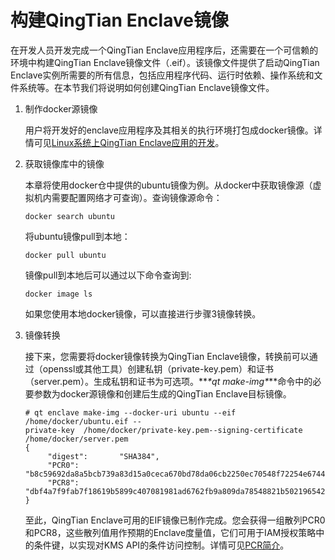 # 构建QingTian Enclave镜像<a name="ecs_03_1407"></a>

在开发人员开发完成一个QingTian Enclave应用程序后，还需要在一个可信赖的环境中构建QingTian Enclave镜像文件（.eif）。该镜像文件提供了启动QingTian Enclave实例所需要的所有信息，包括应用程序代码、运行时依赖、操作系统和文件系统等。在本节我们将说明如何创建QingTian Enclave镜像文件。

1.  制作docker源镜像

    用户将开发好的enclave应用程序及其相关的执行环境打包成docker镜像。详情可见[Linux系统上QingTian Enclave应用的开发](Linux系统上QingTian-Enclave应用的开发.md)。

2.  获取镜像库中的镜像

    本章将使用docker仓中提供的ubuntu镜像为例。从docker中获取镜像源（虚拟机内需要配置网络才可查询）。查询镜像源命令：

    ```
    docker search ubuntu
    ```

    将ubuntu镜像pull到本地：

    ```
    docker pull ubuntu
    ```

    镜像pull到本地后可以通过以下命令查询到:

    ```
    docker image ls
    ```

    如果您使用本地docker镜像，可以直接进行步骤3镜像转换。

3.  镜像转换

    接下来，您需要将docker镜像转换为QingTian Enclave镜像，转换前可以通过（openssl或其他工具）创建私钥（private-key.pem）和证书（server.pem）。生成私钥和证书为可选项。**_\*qt make-img\*_**命令中的必要参数为docker源镜像和创建后生成的QingTian Enclave目标镜像。

    ```
    # qt enclave make-img --docker-uri ubuntu --eif  /home/docker/ubuntu.eif --
    private-key  /home/docker/private-key.pem--signing-certificate  
    /home/docker/server.pem
    {     
         "digest":       "SHA384", 
         "PCR0": "b8c59692da8a5bcb739a83d15a0ceca670bd78da06cb2250ec70548f72254e674419e9888db9c0364a9b88dd58017a62"
         "PCR8": "dbf4a7f9fab7f18619b5899c407081981ad6762fb9a809da78548821b5021965423181584acd7b201703376f1133a546"
    }
    ```

    至此，QingTian Enclave可用的EIF镜像已制作完成。您会获得一组散列PCR0和PCR8，这些散列值用作预期的Enclave度量值，它们可用于IAM授权策略中的条件键，以实现对KMS API的条件访问控制。详情可见[PCR简介](PCR简介.md)。

